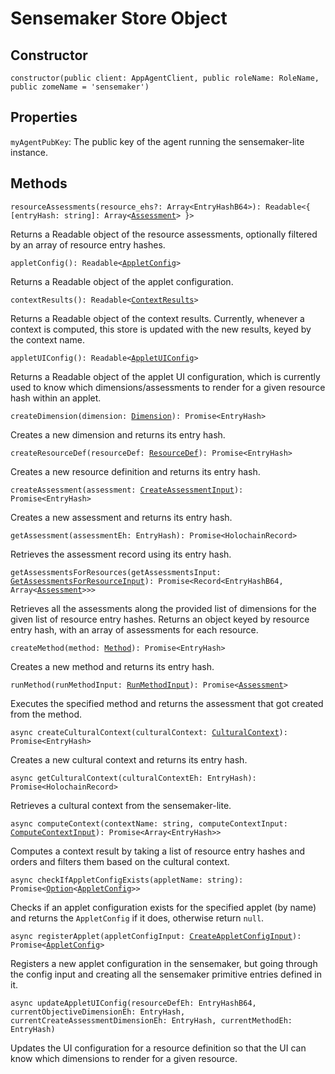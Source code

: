 # Sensemaker Store Object
## Constructor
`constructor(public client: AppAgentClient, public roleName: RoleName, public zomeName = 'sensemaker')`

## Properties
`myAgentPubKey`: The public key of the agent running the sensemaker-lite instance.

## Methods
`resourceAssessments(resource_ehs?: Array<EntryHashB64>): Readable<{ [entryHash: string]: Array<`[`Assessment`](../src/assessment.ts#L16-L19)`> }>`

Returns a Readable object of the resource assessments, optionally filtered by an array of resource entry hashes.

`appletConfig(): Readable<`[`AppletConfig`](../src/applet.ts#L8-L26)`>`

Returns a Readable object of the applet configuration.

`contextResults(): Readable<`[`ContextResults`](../src/culturalContext.ts#L21-L25)`>`

Returns a Readable object of the context results. Currently, whenever a context is computed, this store is updated with the new results, keyed by the context name.

`appletUIConfig(): Readable<`[`AppletUIConfig`](../src/applet.ts#L42-L48)`>`

Returns a Readable object of the applet UI configuration, which is currently used to know which dimensions/assessments to render for a given resource hash within an applet.

`createDimension(dimension: `[`Dimension`](../src/dimension.ts#L8-L10)`): Promise<EntryHash>`

Creates a new dimension and returns its entry hash.

`createResourceDef(resourceDef: `[`ResourceDef`](../src/resourceDef.ts#L8-L10)`): Promise<EntryHash>`

Creates a new resource definition and returns its entry hash.

`createAssessment(assessment: `[`CreateAssessmentInput`](../src/assessment.ts#L8-L14)`): Promise<EntryHash>`

Creates a new assessment and returns its entry hash.

`getAssessment(assessmentEh: EntryHash): Promise<HolochainRecord>`

Retrieves the assessment record using its entry hash.

`getAssessmentsForResources(getAssessmentsInput: `[`GetAssessmentsForResourceInput`](../src/assessment.ts#L21-L24)`): Promise<Record<EntryHashB64, Array<`[`Assessment`](../src/assessment.ts#L16-L19)`>>>`

Retrieves all the assessments along the provided list of dimensions for the given list of resource entry hashes. Returns an object keyed by resource entry hash, with an array of assessments for each resource.

`createMethod(method: `[`Method`](../src/method.ts#L11-L15)`): Promise<EntryHash>`

Creates a new method and returns its entry hash.

`runMethod(runMethodInput: `[`RunMethodInput`](../src/method.ts#L23-L26)`): Promise<`[`Assessment`](../src/assessment.ts#L16-L19)`>`

Executes the specified method and returns the assessment that got created from the method.

`async createCulturalContext(culturalContext: `[`CulturalContext`](../src/culturalContext.ts#L9-L13)`): Promise<EntryHash>`

Creates a new cultural context and returns its entry hash.

`async getCulturalContext(culturalContextEh: EntryHash): Promise<HolochainRecord>`

Retrieves a cultural context from the sensemaker-lite.

`async computeContext(contextName: string, computeContextInput: `[`ComputeContextInput`](../src/culturalContext.ts#L27-L31)`): Promise<Array<EntryHash>>`

Computes a context result by taking a list of resource entry hashes and orders and filters them based on the cultural context.

`async checkIfAppletConfigExists(appletName: string): Promise<`[`Option`](../src/utils.ts#L4)`<`[`AppletConfig`](../src/applet.ts#L8-L26)`>>`

Checks if an applet configuration exists for the specified applet (by name) and returns the `AppletConfig` if it does, otherwise return `null`.

`async registerApplet(appletConfigInput: `[`CreateAppletConfigInput`](../src/applet.ts#L37-L40)`): Promise<`[`AppletConfig`](../src/applet.ts#L8-L26)`>`

Registers a new applet configuration in the sensemaker, but going through the config input and creating all the sensemaker primitive entries defined in it.

`async updateAppletUIConfig(resourceDefEh: EntryHashB64, currentObjectiveDimensionEh: EntryHash, currentCreateAssessmentDimensionEh: EntryHash, currentMethodEh: EntryHash)`

Updates the UI configuration for a resource definition so that the UI can know which dimensions to render for a given resource.